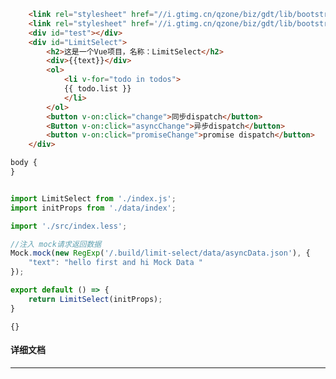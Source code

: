 ﻿```html
    <link rel="stylesheet" href="//i.gtimg.cn/qzone/biz/gdt/lib/bootstrap-3.3.7/css/bootstrap-base64font.min.css" />
    <link rel="stylesheet" href='//i.gtimg.cn/qzone/biz/gdt/lib/bootstrap-3.3.7/css/bootstrap-theme.css?max_age=31536000' /> 
    <div id="test"></div>
    <div id="LimitSelect">
        <h2>这是一个Vue项目，名称：LimitSelect</h2>
        <div>{{text}}</div>
        <ol>
            <li v-for="todo in todos">
            {{ todo.list }}
            </li>
        </ol>
        <button v-on:click="change">同步dispatch</button>
        <Button v-on:click="asyncChange">异步dispatch</button>
        <button v-on:click="promiseChange">promise dispatch</button>
    </div>
```

```css
body {
}
```

```javascript

import LimitSelect from './index.js';
import initProps from './data/index';

import './src/index.less';

//注入 mock请求返回数据
Mock.mock(new RegExp('/.build/limit-select/data/asyncData.json'), {
    "text": "hello first and hi Mock Data "
});

export default () => {
    return LimitSelect(initProps);
}

```

```externals
{}
```

#### 详细文档
---